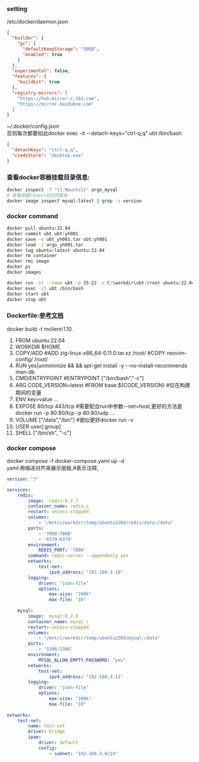 ### setting
/etc/docker/daemon.json
```json
{
  "builder": {
    "gc": {
      "defaultKeepStorage": "50GB",
      "enabled": true
    }
  },
  "experimental": false,
  "features": {
    "buildkit": true
  },
  "registry-mirrors": [
    "https://hub-mirror.c.163.com",
    "https://mirror.baidubce.com"
  ]
}
```
~/.docker/config.json  
否则每次都要如此docker exec -it --detach-keys="ctrl-q,q" ubt /bin/bash
```json
{
  "detachKeys": "ctrl-q,q",
  "credsStore": "desktop.exe"
}
```

### 查看docker容器挂载目录信息:
```bash
docker inspect -f "{{.Mounts}}" argo_mysql
# 查看容器latest对应的版本
docker image inspect mysql:latest | grep -i version
```

### docker command
```bash
docker pull ubuntu:22.04
docker commit ubt ubt:yh001
docker save -o ubt_yh001.tar ubt:yh001
docker load -i argo_yh001.tar
docker tag ubuntu:latest ubuntu:22.04
docker rm container
docker rmi image
docker ps
docker images

docker run -it --name ubt -p 25:22 -v C:\workdir\ubt:/root ubuntu:22.04 /bin/bash
docker exec -it ubt /bin/bash
docker start ubt
docker stop ubt
```

### Dockerfile:[参考文档](https://docs.docker.com/engine/reference/builder/)
docker build -t mclient:1.10 .
1. FROM ubuntu:22.04
2. WORKDIR $HOME
3. COPY/ADD #ADD zig-linux-x86_64-0.11.0.tar.xz /root/ #COPY neovim-config/ /root/
4. RUN yes|unminimize && && apt-get install -y --no-install-recommends man-db
5. CMD/ENTRYPOINT #ENTRYPOINT ["/bin/bash","-c"]
6. ARG CODE_VERSION=latest #FROM base:${CODE_VERSION} #仅在构建期间的变量
7. ENV key=value ...
8. EXPOSE 80/tcp 443/tcp #需要配合run中参数--net=host,更好的方法是docker run -p 80:80/tcp -p 80:80/udp ...
9. VOLUME ["/data","/bin"] #貌似更好docker run -v
10. USER user[:group]
11. SHELL ["/bin/sh", "-c"]

### docker compose
docker compose -f docker-compose.yaml up -d  
yaml:用缩进对齐来展示层级,#表示注释,
```yaml
version: "3"

services:
    redis:
        image:  redis:6.2.7
        container_name: redis_c
        restart: unless-stopped
        volumes:
            - "/mnt/c/workdir/temp/ubuntu2204/redis/data:/data"
        ports:
            - '7000:7000'
            - '6379:6379'
        environment:
            REDIS_PORT: '7000'
        command: redis-server --appendonly yes
        networks:
            test-net:
                ipv4_address: "192.168.3.10"
        logging:
            driver: "json-file"
            options:
                max-size: "200k"
                max-file: "10"
                
    mysql:
        image:  mysql:8.2.0
        container_name: mysql_c
        restart: unless-stopped
        volumes:
            - "/mnt/c/workdir/temp/ubuntu2204/mysql:/data"
        ports:
            - '5306:5306'
        environment:
            MYSQL_ALLOW_EMPTY_PASSWORD: "yes"
        networks:
            test-net:
                ipv4_address: "192.168.3.11"
        logging:
            driver: "json-file"
            options:
                max-size: "200k"
                max-file: "10"
         
networks:
    test-net:
        name: test-net
        driver: bridge
        ipam:
            driver: default
            config:
                - subnet: "192.168.3.0/24"

```

